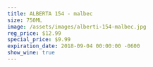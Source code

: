 ```yaml
---
title: ALBERTA 154 - malbec
size: 750ML
image: /assets/images/alberti-154-malbec.jpg
reg_price: $12.99
special_price: $9.99
expiration_date: 2018-09-04 00:00:00 -0600
show_wine: true
---
```


